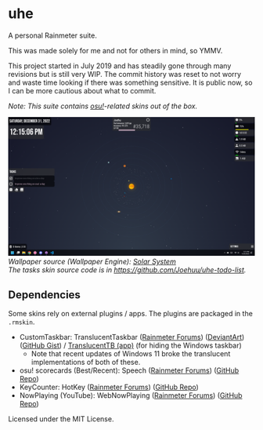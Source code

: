# uhe

A personal Rainmeter suite.

This was made solely for me and not for others in mind, so YMMV.

This project started in July 2019 and has steadily gone through many revisions but is still very WIP. The commit history was reset to not worry and waste time looking if there was something sensitive. It is public now, so I can be more cautious about what to commit.

*Note: This suite contains [osu!](https://osu.ppy.sh)-related skins out of the box.*

![Desktop](@Resources/Images/desktop.png)
*Wallpaper source (Wallpaper Engine): [Solar System](https://steamcommunity.com/sharedfiles/filedetails/?id=793602574)*\
*The tasks skin source code is in https://github.com/Joehuu/uhe-todo-list.*

## Dependencies

Some skins rely on external plugins / apps. The plugins are packaged in the `.rmskin`.

- CustomTaskbar: TranslucentTaskbar ([Rainmeter Forums](https://forum.rainmeter.net/viewtopic.php?t=24879)) ([DeviantArt](https://www.deviantart.com/arkenthera/art/TranslucentTaskbar-1-2-656402039)) ([GitHub Gist](https://gist.github.com/0x61726b/7a807e04ee8f1d95425f710944667508)) / [TranslucentTB (app)](https://github.com/TranslucentTB/TranslucentTB) (for hiding the Windows taskbar)
    - Note that recent updates of Windows 11 broke the translucent implementations of both of these.
- osu! scorecards (Best/Recent): Speech ([Rainmeter Forums](https://forum.rainmeter.net/viewtopic.php?f=18&t=31161&p=158239)) ([GitHub Repo](https://github.com/jsmorley/PluginSpeech))
- KeyCounter: HotKey ([Rainmeter Forums](https://forum.rainmeter.net/viewtopic.php?t=18849)) ([GitHub Repo](https://github.com/brianferguson/HotKey.dll))
- NowPlaying (YouTube): WebNowPlaying ([Rainmeter Forums](https://forum.rainmeter.net/viewtopic.php?f=127&t=26619)) ([GitHub Repo](https://github.com/keifufu/WebNowPlaying-Redux-Rainmeter))

Licensed under the MIT License.
